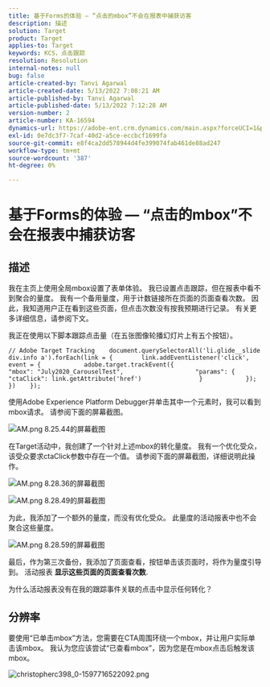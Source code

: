 ```yaml
---
title: 基于Forms的体验 — “点击的mbox”不会在报表中捕获访客
description: 描述
solution: Target
product: Target
applies-to: Target
keywords: KCS，点击跟踪
resolution: Resolution
internal-notes: null
bug: false
article-created-by: Tanvi Agarwal
article-created-date: 5/13/2022 7:08:21 AM
article-published-by: Tanvi Agarwal
article-published-date: 5/13/2022 7:12:28 AM
version-number: 2
article-number: KA-16594
dynamics-url: https://adobe-ent.crm.dynamics.com/main.aspx?forceUCI=1&pagetype=entityrecord&etn=knowledgearticle&id=590e9573-8bd2-ec11-a7b5-00224809c27a
exl-id: 0e7dc3f7-7caf-40d2-a5ce-eccbcf1699fa
source-git-commit: e8f4ca2dd578944d4fe399074fab461de88ad247
workflow-type: tm+mt
source-wordcount: '387'
ht-degree: 0%

---
```


# 基于Forms的体验 — “点击的mbox”不会在报表中捕获访客

## 描述


我在主页上使用全局mbox设置了表单体验。 我已设置点击跟踪，但在报表中看不到聚合的量度。 我有一个备用量度，用于计数链接所在页面的页面查看次数。 因此，我知道用户正在看到这些页面，但点击次数没有按我预期进行记录。 有关更多详细信息，请参阅下文。





我正在使用以下脚本跟踪点击量（在五张图像轮播幻灯片上有五个按钮）。




```
// Adobe Target Tracking    document.querySelectorAll('li.glide__slide div.info a').forEach(link = {        link.addEventListener('click', event = {            adobe.target.trackEvent({                    "mbox": "July2020_CarouselTest",                    "params": {                    "ctaClick": link.getAttribute('href')                }            });        })    });
```




使用Adobe Experience Platform Debugger并单击其中一个元素时，我可以看到mbox请求。 请参阅下面的屏幕截图。



![AM.png 8.25.44的屏幕截图](https://experienceleaguecommunities.adobe.com/t5/image/serverpage/image-id/26222i8EFBFA8432501D9E/image-size/medium?v=1.0&amp;amp;px=400 "AM.png 8.25.44的屏幕截图")



在Target活动中，我创建了一个针对上述mbox的转化量度。 我有一个优化受众，该受众要求ctaClick参数中存在一个值。 请参阅下面的屏幕截图，详细说明此操作。



![AM.png 8.28.36的屏幕截图](https://experienceleaguecommunities.adobe.com/t5/image/serverpage/image-id/26225i9E8B86819537BB25/image-size/medium?v=1.0&amp;amp;px=400 "AM.png 8.28.36的屏幕截图")

![AM.png 8.28.49的屏幕截图](https://experienceleaguecommunities.adobe.com/t5/image/serverpage/image-id/26223i6D9AAA0A81236A58/image-size/medium?v=1.0&amp;amp;px=400 "AM.png 8.28.49的屏幕截图")







为此，我添加了一个额外的量度，而没有优化受众。 此量度的活动报表中也不会聚合这些量度。



![AM.png 8.28.59的屏幕截图](https://experienceleaguecommunities.adobe.com/t5/image/serverpage/image-id/26224iFF036B11B2E932FC/image-size/medium?v=1.0&amp;amp;px=400 "AM.png 8.28.59的屏幕截图")



最后，作为第三次备份，我添加了页面查看，按钮单击该页面时，将作为量度引导到。 活动报表 <b>显示这些页面的页面查看次数</b>.



为什么活动报表没有在我的跟踪事件关联的点击中显示任何转化？


## 分辨率




要使用“已单击mbox”方法，您需要在CTA周围环绕一个mbox，并让用户实际单击该mbox。 我认为您应该尝试“已查看mbox”，因为您是在mbox点击后触发该mbox。



![christopherc398_0-1597716522092.png](https://experienceleaguecommunities.adobe.com/t5/image/serverpage/image-id/26237i01409F8DF7D2F948/image-size/medium?v=1.0&amp;amp;px=400)
